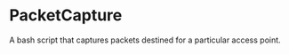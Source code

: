 PacketCapture
=============

A bash script that captures packets destined for a particular access point.
